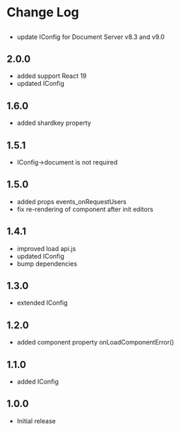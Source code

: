# Change Log

##
- update IConfig for Document Server v8.3 and v9.0

## 2.0.0
- added support React 19
- updated IConfig

## 1.6.0
- added shardkey property

## 1.5.1
- IConfig->document is not required

## 1.5.0
- added props events_onRequestUsers
- fix re-rendering of component after init editors

## 1.4.1
- improved load api.js
- updated IConfig
- bump dependencies

## 1.3.0
- extended IConfig

## 1.2.0
- added component property onLoadComponentError()

## 1.1.0
- added IConfig

## 1.0.0
- Initial release

